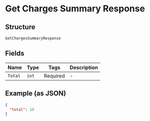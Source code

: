 
# Get Charges Summary Response

## Structure

`GetChargesSummaryResponse`

## Fields

| Name | Type | Tags | Description |
|  --- | --- | --- | --- |
| `Total` | `int` | Required | - |

## Example (as JSON)

```json
{
  "total": 10
}
```

